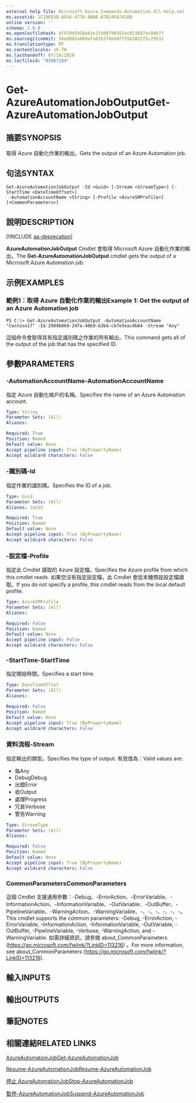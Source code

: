 ```yaml
---
external help file: Microsoft.Azure.Commands.Automation.dll-Help.xml
ms.assetid: 1C18EE5D-A916-4776-ABAE-A7B24FA74108
online version: ''
schema: 2.0.0
ms.openlocfilehash: bf97dd5958eb2e1fdd9790355ac0236974c0db7f
ms.sourcegitcommit: 56ed085a868afa8263f8eb0f755b5822f5c29532
ms.translationtype: MT
ms.contentlocale: zh-TW
ms.lasthandoff: 07/18/2020
ms.locfileid: "93967104"
---
```

# <span data-ttu-id="07d37-101">Get-AzureAutomationJobOutput</span><span class="sxs-lookup"><span data-stu-id="07d37-101">Get-AzureAutomationJobOutput</span></span>

## <span data-ttu-id="07d37-102">摘要</span><span class="sxs-lookup"><span data-stu-id="07d37-102">SYNOPSIS</span></span>

<span data-ttu-id="07d37-103">取得 Azure 自動化作業的輸出。</span><span class="sxs-lookup"><span data-stu-id="07d37-103">Gets the output of an Azure Automation job.</span></span>

## <span data-ttu-id="07d37-104">句法</span><span class="sxs-lookup"><span data-stu-id="07d37-104">SYNTAX</span></span>

```
Get-AzureAutomationJobOutput -Id <Guid> [-Stream <StreamType>] [-StartTime <DateTimeOffset>]
 -AutomationAccountName <String> [-Profile <AzureSMProfile>] [<CommonParameters>]
```

## <span data-ttu-id="07d37-105">說明</span><span class="sxs-lookup"><span data-stu-id="07d37-105">DESCRIPTION</span></span>

[!INCLUDE [aa-deprecation](../include/aa-deprecation.md)]

<span data-ttu-id="07d37-106">**AzureAutomationJobOutput** Cmdlet 會取得 Microsoft Azure 自動化作業的輸出。</span><span class="sxs-lookup"><span data-stu-id="07d37-106">The **Get-AzureAutomationJobOutput** cmdlet gets the output of a Microsoft Azure Automation job.</span></span>

## <span data-ttu-id="07d37-107">示例</span><span class="sxs-lookup"><span data-stu-id="07d37-107">EXAMPLES</span></span>

### <span data-ttu-id="07d37-108">範例1：取得 Azure 自動化作業的輸出</span><span class="sxs-lookup"><span data-stu-id="07d37-108">Example 1: Get the output of an Azure Automation job</span></span>
```
PS C:\> Get-AzureAutomationJobOutput -AutomationAccountName "Contoso17" -Id 2989b069-24fe-40b9-b3bd-cb7e5eac4b64 -Stream "Any"
```

<span data-ttu-id="07d37-109">這個命令會取得具有指定識別碼之作業的所有輸出。</span><span class="sxs-lookup"><span data-stu-id="07d37-109">This command gets all of the output of the job that has the specified ID.</span></span>

## <span data-ttu-id="07d37-110">參數</span><span class="sxs-lookup"><span data-stu-id="07d37-110">PARAMETERS</span></span>

### <span data-ttu-id="07d37-111">-AutomationAccountName</span><span class="sxs-lookup"><span data-stu-id="07d37-111">-AutomationAccountName</span></span>
<span data-ttu-id="07d37-112">指定 Azure 自動化帳戶的名稱。</span><span class="sxs-lookup"><span data-stu-id="07d37-112">Specifies the name of an Azure Automation account.</span></span>

```yaml
Type: String
Parameter Sets: (All)
Aliases: 

Required: True
Position: Named
Default value: None
Accept pipeline input: True (ByPropertyName)
Accept wildcard characters: False
```

### <span data-ttu-id="07d37-113">-識別碼</span><span class="sxs-lookup"><span data-stu-id="07d37-113">-Id</span></span>
<span data-ttu-id="07d37-114">指定作業的識別碼。</span><span class="sxs-lookup"><span data-stu-id="07d37-114">Specifies the ID of a job.</span></span>

```yaml
Type: Guid
Parameter Sets: (All)
Aliases: JobId

Required: True
Position: Named
Default value: None
Accept pipeline input: True (ByPropertyName)
Accept wildcard characters: False
```

### <span data-ttu-id="07d37-115">-設定檔</span><span class="sxs-lookup"><span data-stu-id="07d37-115">-Profile</span></span>
<span data-ttu-id="07d37-116">指定此 Cmdlet 讀取的 Azure 設定檔。</span><span class="sxs-lookup"><span data-stu-id="07d37-116">Specifies the Azure profile from which this cmdlet reads.</span></span>
<span data-ttu-id="07d37-117">如果您沒有指定設定檔，此 Cmdlet 會從本機預設設定檔讀取。</span><span class="sxs-lookup"><span data-stu-id="07d37-117">If you do not specify a profile, this cmdlet reads from the local default profile.</span></span>

```yaml
Type: AzureSMProfile
Parameter Sets: (All)
Aliases: 

Required: False
Position: Named
Default value: None
Accept pipeline input: False
Accept wildcard characters: False
```

### <span data-ttu-id="07d37-118">-StartTime</span><span class="sxs-lookup"><span data-stu-id="07d37-118">-StartTime</span></span>
<span data-ttu-id="07d37-119">指定開始時間。</span><span class="sxs-lookup"><span data-stu-id="07d37-119">Specifies a start time.</span></span>

```yaml
Type: DateTimeOffset
Parameter Sets: (All)
Aliases: 

Required: False
Position: Named
Default value: None
Accept pipeline input: True (ByPropertyName)
Accept wildcard characters: False
```

### <span data-ttu-id="07d37-120">資料流程</span><span class="sxs-lookup"><span data-stu-id="07d37-120">-Stream</span></span>
<span data-ttu-id="07d37-121">指定輸出的類型。</span><span class="sxs-lookup"><span data-stu-id="07d37-121">Specifies the type of output.</span></span>
<span data-ttu-id="07d37-122">有效值為：</span><span class="sxs-lookup"><span data-stu-id="07d37-122">Valid values are:</span></span> 

- <span data-ttu-id="07d37-123">每</span><span class="sxs-lookup"><span data-stu-id="07d37-123">Any</span></span>
- <span data-ttu-id="07d37-124">Debug</span><span class="sxs-lookup"><span data-stu-id="07d37-124">Debug</span></span>
- <span data-ttu-id="07d37-125">出錯</span><span class="sxs-lookup"><span data-stu-id="07d37-125">Error</span></span>
- <span data-ttu-id="07d37-126">收</span><span class="sxs-lookup"><span data-stu-id="07d37-126">Output</span></span>
- <span data-ttu-id="07d37-127">處理</span><span class="sxs-lookup"><span data-stu-id="07d37-127">Progress</span></span>
- <span data-ttu-id="07d37-128">冗長</span><span class="sxs-lookup"><span data-stu-id="07d37-128">Verbose</span></span>
- <span data-ttu-id="07d37-129">警告</span><span class="sxs-lookup"><span data-stu-id="07d37-129">Warning</span></span>

```yaml
Type: StreamType
Parameter Sets: (All)
Aliases: 

Required: False
Position: Named
Default value: None
Accept pipeline input: True (ByPropertyName)
Accept wildcard characters: False
```

### <span data-ttu-id="07d37-130">CommonParameters</span><span class="sxs-lookup"><span data-stu-id="07d37-130">CommonParameters</span></span>
<span data-ttu-id="07d37-131">這個 Cmdlet 支援通用參數：-Debug、-ErrorAction、-ErrorVariable、-InformationAction、-InformationVariable、-OutVariable、-OutBuffer、-PipelineVariable、-WarningAction、-WarningVariable、-、-、-、-、-、-。</span><span class="sxs-lookup"><span data-stu-id="07d37-131">This cmdlet supports the common parameters: -Debug, -ErrorAction, -ErrorVariable, -InformationAction, -InformationVariable, -OutVariable, -OutBuffer, -PipelineVariable, -Verbose, -WarningAction, and -WarningVariable.</span></span> <span data-ttu-id="07d37-132">如需詳細資訊，請參閱 about_CommonParameters (https://go.microsoft.com/fwlink/?LinkID=113216) 。</span><span class="sxs-lookup"><span data-stu-id="07d37-132">For more information, see about_CommonParameters (https://go.microsoft.com/fwlink/?LinkID=113216).</span></span>

## <span data-ttu-id="07d37-133">輸入</span><span class="sxs-lookup"><span data-stu-id="07d37-133">INPUTS</span></span>

## <span data-ttu-id="07d37-134">輸出</span><span class="sxs-lookup"><span data-stu-id="07d37-134">OUTPUTS</span></span>

## <span data-ttu-id="07d37-135">筆記</span><span class="sxs-lookup"><span data-stu-id="07d37-135">NOTES</span></span>

## <span data-ttu-id="07d37-136">相關連結</span><span class="sxs-lookup"><span data-stu-id="07d37-136">RELATED LINKS</span></span>

[<span data-ttu-id="07d37-137">AzureAutomationJob</span><span class="sxs-lookup"><span data-stu-id="07d37-137">Get-AzureAutomationJob</span></span>](./Get-AzureAutomationJob.md)

[<span data-ttu-id="07d37-138">Resume-AzureAutomationJob</span><span class="sxs-lookup"><span data-stu-id="07d37-138">Resume-AzureAutomationJob</span></span>](./Resume-AzureAutomationJob.md)

[<span data-ttu-id="07d37-139">停止 AzureAutomationJob</span><span class="sxs-lookup"><span data-stu-id="07d37-139">Stop-AzureAutomationJob</span></span>](./Stop-AzureAutomationJob.md)

[<span data-ttu-id="07d37-140">暫停-AzureAutomationJob</span><span class="sxs-lookup"><span data-stu-id="07d37-140">Suspend-AzureAutomationJob</span></span>](./Suspend-AzureAutomationJob.md)


